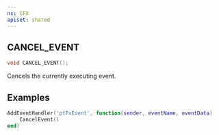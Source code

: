 ```yaml
---
ns: CFX
apiset: shared
---
```

## CANCEL_EVENT

```c
void CANCEL_EVENT();
```

Cancels the currently executing event.

## Examples
```lua
AddEventHandler('ptFxEvent', function(sender, eventName, eventData)
	CancelEvent()
end)
``` 
